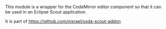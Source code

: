 #

This module is a wrapper for the CodeMirror editor component so that it
can be used in an Eclipse Scout application.

It is part of https://github.com/nisrael/sxda-scout-addon
